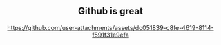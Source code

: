 <div align="center">

## Github is great

</div>
<div align="center">


https://github.com/user-attachments/assets/dc051839-c8fe-4619-8114-f591f31e9efa




</div>

